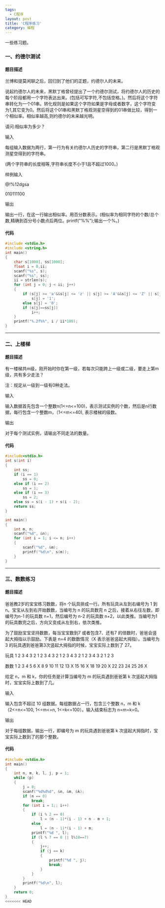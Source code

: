 ```yaml
---
tags:
  - C程序
layout: post
title: 'C程序练习'
category: 编程
---
```

一些练习题。

<!--more-->

### 一、约德尔测试

#### 题目描述

兰博和提莫闲聊之后，回归到了他们的正题，约德尔人的未来。

说起约德尔人的未来，黑默丁格曾经提出了一个约德尔测试，将约德尔人的历史的每个阶段都用一个字符表达出来。(包括可写字符,不包括空格。)。然后将这个字符串转化为一个01串。转化规则是如果这个字符如果是字母或者数字，这个字符变为1,其它变为0。然后将这个01串和黑默丁格观测星空得到的01串做比较，得到一个相似率。相似率越高,则约德尔的未来越光明。

请问:相似率为多少？

 输入

每组输入数据为两行，第一行为有关约德尔人历史的字符串，第二行是黑默丁格观测星空得到的字符串。

(两个字符串的长度相等,字符串长度不小于1且不超过1000。)

	
样例输入

@!%12dgsa

010111100

输出

输出一行，在这一行输出相似率。用百分数表示。(相似率为相同字符的个数/总个数,精确到百分号小数点后两位。printf("%%");输出一个%。)

#### 代码

```C
#include <stdio.h>
#include <string.h>
int main()
{
	char s[1000], ss[1000];
	float i = 0,ii;
	scanf("%s", s);
	scanf("%s", ss);
	ii = strlen(s);
	for (int j = 0; j < ii; j++)
	{
		if (s[j] >= 'a'&&s[j] <= 'z' || s[j] >= 'A'&&s[j] <= 'Z' || s[j] >= '0'&&s[j] <= '9')
			s[j] = '1';
		else s[j] = '0';
		if (s[j]==ss[j])
			i++;
	}
	printf("%.2f%%", i / ii*100);
}
```

***

### 二、上楼梯

#### 题目描述

有一楼梯共m级，刚开始时你在第一级，若每次只能跨上一级或二级，要走上第m级，共有多少走法？

注：规定从一级到一级有0种走法。

输入

输入数据首先包含一个整数n(1<=n<=100)，表示测试实例的个数，然后是n行数据，每行包含一个整数m，（1<=m<=40), 表示楼梯的级数。

输出

对于每个测试实例，请输出不同走法的数量。

#### 代码

```C
#include<stdio.h>
int s(int i)
{
	int ss;
	if (i == 1)
		ss = 0;
	else if (i == 2)
		ss = 1;
	else if (i == 3)
		ss = 2;
	else ss = s(i - 1) + s(i - 2);
	return ss;
}

int main()
{
	int m, n;
	scanf("%d", &n);
	for (int i = 1; i <= n; i++)
	{
		scanf("%d", &m);
		printf("%d\n", s(m));
	}
}
```

***

### 三、数数练习

#### 题目描述

爸爸教2岁的宝宝练习数数，将n 个玩具排成一行。所有玩具从左到右编号为 1 到 n。宝宝从左到右开始数数，当编号为 n 的玩具数完 n 之后，接着从右往左数，即编号为n-1 的玩具数 n+1，然后编号为 n-2 的玩具数 n+2，以此类推。当编号为1的玩具数完之后，方向又变成从左到右，依次类推。

为了鼓励宝宝坚持数数，每当宝宝数到7 或者包含7、还有7 的倍数时，爸爸会竖起大拇指以示鼓励。下表是 n=4 的数数情况（X 表示爸爸竖起大拇指）。当编号为 3 的玩具遇到爸爸第3次竖起大拇指的时候，宝宝实际上数到了 27。

玩具    1    2    3    4    3    2    1    2    3    4    3    2    1    2   3    4    3   2    1    2    3    4    3    2    1    2    3

数数    1    2    3    4    5    6    X    8    9   10  11  12  13   X   15  16  X   18  19  20   X  22  23  24  25  26   X

给定 n，m 和 k，你的任务是计算当编号为 m 的玩具遇到爸爸第 k 次竖起大拇指时，宝宝实际上数到了几。

输入

输入包含不超过 10 组数据。每组数据占一行，包含三个整数 n，m 和 k（2<=n<=100, 1<=m<=n, 1<=k<=100）。输入结束标志为 n=m=k=0。

输出

对于每组数据，输出一行，即编号为 m 的玩具遇到爸爸第 k 次竖起大拇指时，宝宝实际上数到了的那个整数。

#### 代码

```C
#include <stdio.h>
int main()
{
	int n, m, k, l, j, p = 1;
	while (p)
	{
		j = 0;
		scanf("%d%d%d", &n, &m, &k);
		if (n == 0)
			break;
		for (int i = 1;; i++)
		{
			if (i % 2 == 0)
				l = (n - 1)*(i - 1) + n - m + 1;
			else
				l = (n - 1)*(i - 1) + m;
			printf("%d ", l);
			if (l % 7 == 0 || l%10==7)
			{
				j++;
				if (j == k)
				{
					printf("%d ", j);
					break;
				}
			}
		}
		printf("%d\n", l);
	}
	return 0;
}
<<<<<<< HEAD
```
